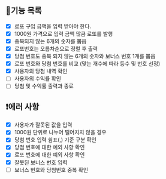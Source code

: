 ## 📍기능 목록
- [x] 로또 구입 급액을 입력 받아야 한다.
- [x] 1000원 가격으로 입력 금액 많큼 로또를 발행
- [x] 중복되지 않는 6개의 숫자를 뽑음
- [x] 로또번호는 오름차순으로 정렬 후 출력
- [x] 당첨 번호도 중복 되지 않는 6개의 숫자와 보너스 번호 1개를 뽑음
- [x] 로또 번호와 당첨 번호를 비교 (맞는 개수에 따라 등수 및 번호 선정)
- [x] 사용자의 당첨 내역 확인
- [ ] 사용자의 수익률 확인
- [ ] 당첨 및 수익률 출력과 종료
## ❗에러 사항
- [x] 사용자가 잘못된 값을 입력
- [x] 1000원 단위로 나누어 떨어지지 않을 경우
- [x] 당첨 번호 입력 쉼표(,) 기준 구분 확인
- [x] 당첨 번호에 대한 예외 사항 확인
- [x] 로또 번호에 대한 예외 사항 확인
- [x] 잘못된 보너스 번호 입력
- [ ] 보너스 번호와 당첨번호 중복 확인